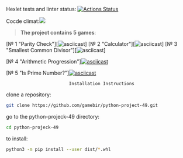Hexlet tests and linter status: [![Actions Status](https://github.com/gamebir/python-project-49/workflows/hexlet-check/badge.svg)](https://github.com/gamebir/python-project-49/actions)

 Cocde climat:<a href="https://codeclimate.com/github/gamebir/python-project-49/maintainability"><img
src="https://api.codeclimate.com/v1/badges/3e4e3068f6e9e0933acf/maintainability" /></a>

>__The project contains 5 games__:

[№ 1 "Parity Check"][![asciicast](https://asciinema.org/a/m5qqjlvXt8AQdJ1zezqifAGrf.svg)]
[№ 2 "Calculator"][![asciicast](https://asciinema.org/a/Q1qxAFdeVFLORccFL0dVWTHhf.svg)]
[№ 3 "Smallest Common Divisor"][![asciicast](https://asciinema.org/a/doV2201d3fJnQ4vOAbzTSXzXZ.svg)]

[№ 4 "Arithmetic Progression"][![asciicast](https://asciinema.org/a/TCwrRWjFG7ZtvgwjiuM4SDPGL.svg)](https://asciinema.org/a/TCwrRWjFG7ZtvgwjiuM4SDPGL)

[№ 5 "Is Prime Number?"][![asciicast](https://asciinema.org/a/zfGnMTgdSzxq9IhHFoucF1i7M.svg)](https://asciinema.org/a/zfGnMTgdSzxq9IhHFoucF1i7M)

                            Installation Instructions
clone a repository:

```bash
git clone https://github.com/gamebir/python-project-49.git
```

go to the python-projeck-49 directory:

```bash
cd python-projeck-49 
```

to install:

```bash
python3 -m pip install --user dist/*.whl
```
